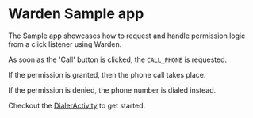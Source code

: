 # Warden Sample app

The Sample app showcases how to request and handle permission logic from a click listener using
Warden.

As soon as the 'Call' button is clicked, the `CALL_PHONE` is requested.

If the permission is granted, then the phone call takes place.

If the permission is denied, the phone number is dialed instead.

Checkout the [DialerActivity](/sample/src/main/java/com/alexstyl/warden/sample/DialerActivity.kt) to
get started.